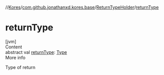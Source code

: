 //[Kores](../../index.md)/[com.github.jonathanxd.kores.base](../index.md)/[ReturnTypeHolder](index.md)/[returnType](return-type.md)



# returnType  
[jvm]  
Content  
abstract val [returnType](return-type.md): [Type](https://docs.oracle.com/javase/8/docs/api/java/lang/reflect/Type.html)  
More info  


Type of return

  



